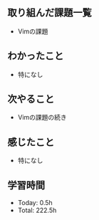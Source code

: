 ## 取り組んだ課題一覧
- Vimの課題
## わかったこと
- 特になし
## 次やること
- Vimの課題の続き
## 感じたこと
- 特になし
## 学習時間
- Today: 0.5h
- Total: 222.5h

<!--```toggl
LIST
FROM 2024-05-21 TO 2024-05-21
INCLUDE PROJECTS "HappinessChain", "Self-Study"
```-->
<!--```toggl
SUMMARY
FROM 2024-01-01 TO 2024-05-21
INCLUDE PROJECTS "HappinessChain", "Self-Study"
```-->

